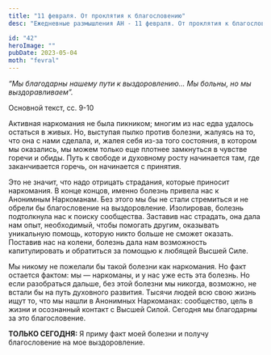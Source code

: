 ```yaml
---
title: "11 февраля. От проклятия к благословению"
desc: "Ежедневные размышления АН - 11 февраля. От проклятия к благословению"

id: "42"
heroImage: ""
pubDate: 2023-05-04
moth: "fevral"
---
```


_“Мы благодарны нашему пути к выздоровлению… Мы больны, но мы
выздоравливаем”._

Основной текст, сс. 9-10

Активная наркомания не была пикником; многим из нас едва удалось остаться в
живых. Но, выступая пылко против болезни, жалуясь на то, что она с нами
сделала, и, жалея себя из-за того состояния, в котором мы оказались, мы можем
только еще плотнее замкнуться в чувстве горечи и обиды. Путь к свободе и
духовному росту начинается там, где заканчивается горечь, он начинается с
принятия.

Это не значит, что надо отрицать страдания, которые приносит наркомания. В
конце концов, именно болезнь привела нас к Анонимным Наркоманам. Без этого мы
бы не стали стремиться и не обрели бы благословение на выздоровление.
Изолировав, болезнь подтолкнула нас к поиску сообщества. Заставив нас
страдать, она дала нам опыт, необходимый, чтобы помогать другим, оказывать
уникальную помощь, которую никто больше не сможет оказать. Поставив нас на
колени, болезнь дала нам возможность капитулировать и обратиться за помощью к
любящей Высшей Силе.

Мы никому не пожелали бы такой болезни как наркомания. Но факт остается
фактом: мы — наркоманы, и у нас уже есть эта болезнь. Но если разобраться
дальше, без этой болезни мы никогда, возможно, не встали бы на путь духовного
развития. Тысячи людей всю свою жизнь ищут то, что мы нашли в Анонимных
Наркоманах: сообщество, цель в жизни и осознанный контакт с Высшей Силой.
Сегодня мы благодарны за это благословение.

**ТОЛЬКО СЕГОДНЯ:** Я приму факт моей болезни и получу благословение на мое
выздоровление.
